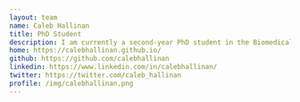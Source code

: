 ```yaml
---
layout: team
name: Caleb Hallinan
title: PhD Student
description: I am currently a second-year PhD student in the Biomedical Engineering Department at Hopkins. My research focuses on exploring the connection between spatial gene expression and tissue architecture in 2D, with the aim of extending these insights to 3D applications. I am also excited to develop my teaching ability in the hope of one day teaching the next generation of students. Outside of research, I enjoy playing and watching sports, spending time with friends, and watching movies :)
home: https://calebhallinan.github.io/
github: https://github.com/calebhallinan
linkedin: https://www.linkedin.com/in/calebhallinan/
twitter: https://twitter.com/caleb_hallinan
profile: /img/calebhallinan.png
---
```

